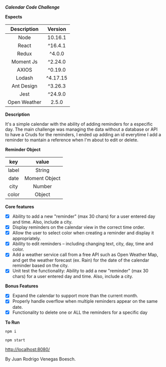 ***Calendar Code Challenge***

__Espects__

| Description   | Version|
| :---:   | :---: |   
| Node | 10.16.1 |
| React | ^16.4.1 |
| Redux     |^4.0.0 |
| Moment Js     | ^2.24.0 |
| AXIOS     | ^0.19.0 |
| Lodash     | ^4.17.15 |
| Ant Design     | ^3.26.3 |
| Jest     | ^24.9.0 |
| Open Weather     | 2.5.0 |

__Description__

It's a simple calendar with the ability of adding reminders for a especific day.
The main challenge was managing the data without a database or API to have a Cruds for the reminders, I ended up adding an id everytime I add a reminder to mantain a reference when I'm about to edit or delete.

__Reminder Object__

| key   | value|
| :---:   | :---: | 
| label | String |
| date     | Moment Object |
| city     | Number |
| color     | Object|

__Core features__

- [x] Ability to add a new "reminder" (max 30 chars) for a user entered day and time. Also, include a city. 
- [x]  Display reminders on the calendar view in the correct time order. 
- [x]  Allow the user to select color when creating a reminder and display it appropriately. 
- [x]  Ability to edit reminders – including changing text, city, day, time and color. 
- [x]  Add a weather service call from a free API such as Open Weather Map, and get the weather forecast (ex. Rain) for the date of the calendar reminder based on the city. 
- [x]  Unit test the functionality: Ability to add a new "reminder" (max 30 chars) for a user entered day and time. Also, include a city. 

__Bonus Features__

- [x] Expand the calendar to support more than the current month. 
- [x] Properly handle overflow when multiple reminders appear on the same date. 
- [x] Functionality to delete one or ALL the reminders for a specific day 

__To Run__

```
npm i
```

```
npm start
```

[http://localhost:8080/](http://localhost:8080/)

By Juan Rodrigo Venegas Boesch.
